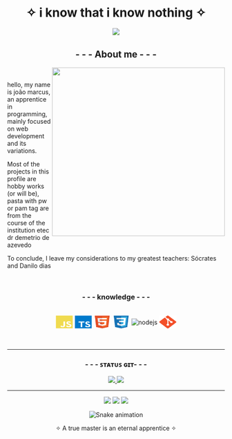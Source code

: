 <div>
  <h1 align="center">✧ i know that i know nothing ✧ </h1>
</div>
<div align="center">
<img src="https://escolaconquer.com.br/blog/wp-content/uploads/2021/12/Aprendendo.gif">
</div>

<div>
  <div>
<h2 align="center"> - - - About me - - -</h2>
 
<img src="https://ak.picdn.net/shutterstock/videos/15475267/thumb/1.jpg?ip=x480" height="390" width="400" align="right">
  <br>
  <p>hello, my name is joão marcus, an apprentice in programming, mainly focused on web development and its variations.  </p>
  <p>Most of the projects in this profile are hobby works (or will be), pasta with pw or pam tag are from the course of the institution etec dr demetrio de azevedo</p> 
  <p>To conclude, I leave my considerations to my greatest teachers: Sócrates and Danilo dias</p>
</div>

<br>
<h3 align="center"> - - -   knowledge   - - -</h3>

<div align="center" valign="top"><br>
  <img align="center" alt="Js" height="30" width="40" src="https://raw.githubusercontent.com/devicons/devicon/master/icons/javascript/javascript-plain.svg">
  <img align="center" alt="Js" height="30" width="40" src="https://raw.githubusercontent.com/devicons/devicon/master/icons/typescript/typescript-plain.svg">
  <img align="center" alt="HTML" height="30" width="40" src="https://raw.githubusercontent.com/devicons/devicon/master/icons/html5/html5-original.svg">
  <img align="center" alt="CSS" height="30" width="40" src="https://raw.githubusercontent.com/devicons/devicon/master/icons/css3/css3-original.svg">
  <img align="center" alt="nodejs" height="30" width="40" src="https://cdn.worldvectorlogo.com/logos/nodejs-icon.svg">
  <img align="center" alt="git" height="30" width="40" src="https://raw.githubusercontent.com/devicons/devicon/master/icons/git/git-original.svg">
</div><br>
<br>
  </div>

<hr>
<h3 align="center"> - - - ꜱᴛᴀᴛᴜꜱ ɢɪᴛ- - -</h3>

<div align="center">
  <a href="https://github.com/JoaoMelo123">
    <img height="150em" src="https://github-readme-stats.vercel.app/api?username=JoaoMelo123&count_private=true&include_all_commits=true&show_icons=true&theme=omni&hide_border=false&show_owner=true"/>
    <img height="150em" src="https://github-readme-stats.vercel.app/api/top-langs/?username=JoaoMelo123&theme=omni&hide_border=false&&layout=compact"/>
  </a>
</div>

<hr>

<div align="center">
  <a href="https://www.instagram.com/joaomarcus789/" target="_blank"><img src="https://img.shields.io/badge/-Instagram-%23E4405F?style=for-the-badge&logo=instagram&logoColor=white" target="_blank"></a> 
  <a href="mailto:joaomarcusitapeva@gmail.com"><img src="https://img.shields.io/badge/Gmail-D14836?style=for-the-badge&logo=gmail&logoColor=white" target="_blank"></a>
   <a href="https://github.com/JoaoMelo123"><img src="https://img.shields.io/badge/GitHub-100000?style=for-the-badge&logo=github&logoColor=white" target="_blank">
  </a>
 
</div>

<div align="center">
  
  ![Snake animation](https://github.com/danielbped/danielbped/blob/output/github-contribution-grid-snake.svg)
  
</div>

<p align="center">✧ A true master is an eternal apprentice ✧</p>

